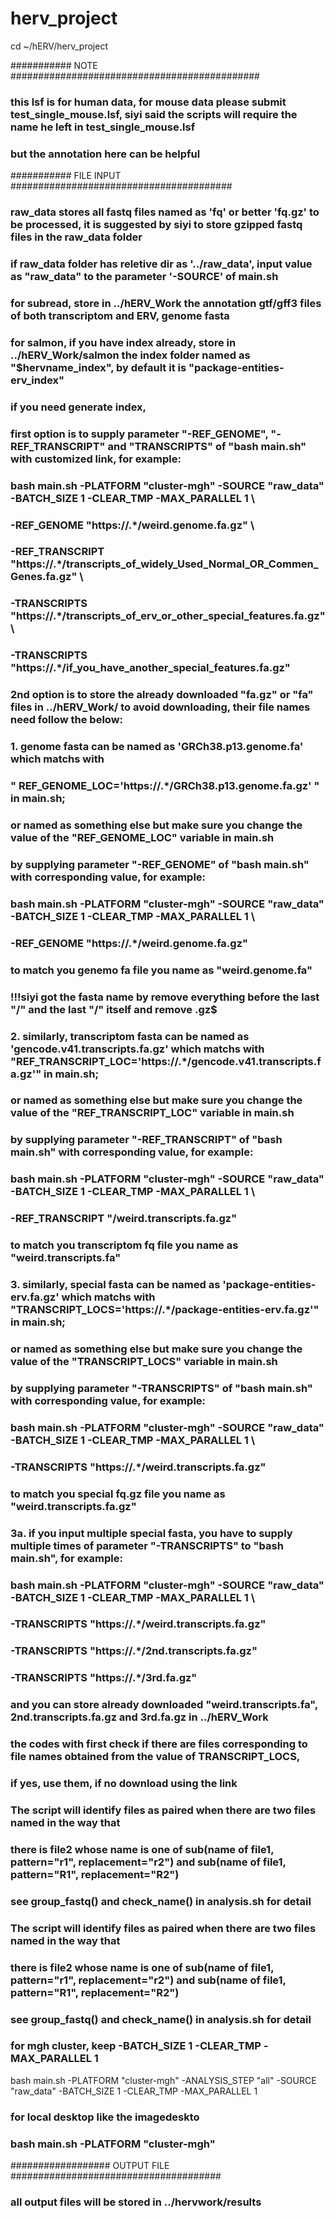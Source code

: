# herv_project
cd ~/hERV/herv_project

########### NOTE #############################################
### this lsf is for human data, for mouse data please submit test_single_mouse.lsf, siyi said the scripts will require the name he left in test_single_mouse.lsf
###  but the annotation here can be helpful

########### FILE INPUT ########################################
### raw_data stores all fastq files named as 'fq' or better 'fq.gz' to be processed, it is suggested by siyi to store gzipped fastq files in the raw_data folder
### if raw_data folder has reletive dir as '../raw_data', input value as "raw_data" to the parameter '-SOURCE' of main.sh

### for subread, store in ../hERV_Work the annotation gtf/gff3 files of both transcriptom and ERV, genome fasta 

### for salmon, if you have index already, store in ../hERV_Work/salmon the index folder named as "$hervname_index", by default it is "package-entities-erv_index"
###             if you need generate index, 
###                         first option is to supply parameter "-REF_GENOME", "-REF_TRANSCRIPT" and "TRANSCRIPTS" of "bash main.sh" with customized link, for example:
###                                            bash main.sh -PLATFORM "cluster-mgh" -SOURCE "raw_data" -BATCH_SIZE 1 -CLEAR_TMP -MAX_PARALLEL 1 \
###                                                         -REF_GENOME "https://.*/weird.genome.fa.gz" \
###                                                         -REF_TRANSCRIPT "https://.*/transcripts_of_widely_Used_Normal_OR_Commen_Genes.fa.gz" \
###                                                         -TRANSCRIPTS "https://.*/transcripts_of_erv_or_other_special_features.fa.gz" \
###                                                         -TRANSCRIPTS "https://.*/if_you_have_another_special_features.fa.gz"

###                         2nd option is to store the already downloaded "fa.gz" or "fa" files in ../hERV_Work/ to avoid downloading, their file names need follow the below: 
###                          1. genome fasta can be named as 'GRCh38.p13.genome.fa' which matchs with
###                              " REF_GENOME_LOC='https://.*/GRCh38.p13.genome.fa.gz' " in main.sh;
###                              or named as something else but make sure you change the value of the "REF_GENOME_LOC" variable in main.sh
###                                                              by supplying parameter "-REF_GENOME" of "bash main.sh" with corresponding value, for example:
###                                            bash main.sh -PLATFORM "cluster-mgh" -SOURCE "raw_data" -BATCH_SIZE 1 -CLEAR_TMP -MAX_PARALLEL 1 \
###                                                         -REF_GENOME "https://.*/weird.genome.fa.gz"
###                                            to match you genemo fa file you name as "weird.genome.fa"
###                                            !!!siyi got the fasta name by remove everything before the last "/" and the last "/" itself and remove .gz$

###                          2. similarly, transcriptom fasta can be named as 'gencode.v41.transcripts.fa.gz' which matchs with "REF_TRANSCRIPT_LOC='https://.*/gencode.v41.transcripts.fa.gz'" in main.sh;
###                              or named as something else but make sure you change the value of the "REF_TRANSCRIPT_LOC" variable in main.sh
###                                                              by supplying parameter "-REF_TRANSCRIPT" of "bash main.sh" with corresponding value, for example:
###                                            bash main.sh -PLATFORM "cluster-mgh" -SOURCE "raw_data" -BATCH_SIZE 1 -CLEAR_TMP -MAX_PARALLEL 1 \
###                                                         -REF_TRANSCRIPT "/weird.transcripts.fa.gz"
###                                            to match you transcriptom fq file you name as "weird.transcripts.fa"

###                          3. similarly, special fasta can be named as 'package-entities-erv.fa.gz' which matchs with "TRANSCRIPT_LOCS='https://.*/package-entities-erv.fa.gz'" in main.sh;
###                              or named as something else but make sure you change the value of the "TRANSCRIPT_LOCS" variable in main.sh
###                                                              by supplying parameter "-TRANSCRIPTS" of "bash main.sh" with corresponding value, for example:
###                                            bash main.sh -PLATFORM "cluster-mgh" -SOURCE "raw_data" -BATCH_SIZE 1 -CLEAR_TMP -MAX_PARALLEL 1 \
###                                                         -TRANSCRIPTS "https://.*/weird.transcripts.fa.gz"
###                                            to match you special fq.gz file you name as "weird.transcripts.fa.gz"

###                          3a. if you input multiple special fasta, you have to supply multiple times of parameter "-TRANSCRIPTS" to "bash main.sh", for example:
###                                            bash main.sh -PLATFORM "cluster-mgh" -SOURCE "raw_data" -BATCH_SIZE 1 -CLEAR_TMP -MAX_PARALLEL 1 \
###                                                         -TRANSCRIPTS "https://.*/weird.transcripts.fa.gz"
###                                                         -TRANSCRIPTS "https://.*/2nd.transcripts.fa.gz"
###                                                         -TRANSCRIPTS "https://.*/3rd.fa.gz"
###                                            and you can store already downloaded "weird.transcripts.fa", 2nd.transcripts.fa.gz and 3rd.fa.gz in ../hERV_Work
###                                            the codes with first check if there are files corresponding to file names obtained from the value of TRANSCRIPT_LOCS,
###                                            if yes, use them, if no download using the link

### The script will identify files as paired when there are two files named in the way that
###   there is file2 whose name is one of sub(name of file1, pattern="r1", replacement="r2") and sub(name of file1, pattern="R1", replacement="R2")
### see group_fastq() and check_name() in analysis.sh for detail

### The script will identify files as paired when there are two files named in the way that
###   there is file2 whose name is one of sub(name of file1, pattern="r1", replacement="r2") and sub(name of file1, pattern="R1", replacement="R2")
### see group_fastq() and check_name() in analysis.sh for detail

### for mgh cluster, keep -BATCH_SIZE 1 -CLEAR_TMP -MAX_PARALLEL 1

bash main.sh -PLATFORM "cluster-mgh" -ANALYSIS_STEP "all" -SOURCE "raw_data" -BATCH_SIZE 1 -CLEAR_TMP -MAX_PARALLEL 1 

### for local desktop like the imagedeskto
### bash main.sh -PLATFORM "cluster-mgh"

################## OUTPUT FILE ######################################
### all output files will be stored in ../hervwork/results
